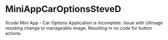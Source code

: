 # MiniAppCarOptionsSteveD
Xcode Mini App - Car Options
Application is incomplete. Issue with UIImage resisting change to manageable image. Resulting in no code for button actions.
